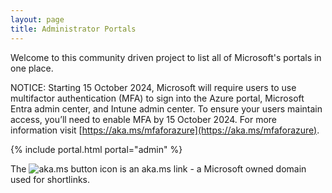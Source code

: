 ```yaml
---
layout: page
title: Administrator Portals
---
```

Welcome to this community driven project to list all of Microsoft's portals in one place.

NOTICE: Starting 15 October 2024, Microsoft will require users to use multifactor authentication (MFA) to sign into the Azure portal, Microsoft Entra admin center, and Intune admin center. To ensure your users maintain access, you’ll need to enable MFA by 15 October 2024. For more information visit [https://aka.ms/mfaforazure](https://aka.ms/mfaforazure).

{% include portal.html portal="admin" %}

The ![aka.ms button](.\images\akamsicon.png) icon is an aka.ms link - a Microsoft owned domain used for shortlinks.
